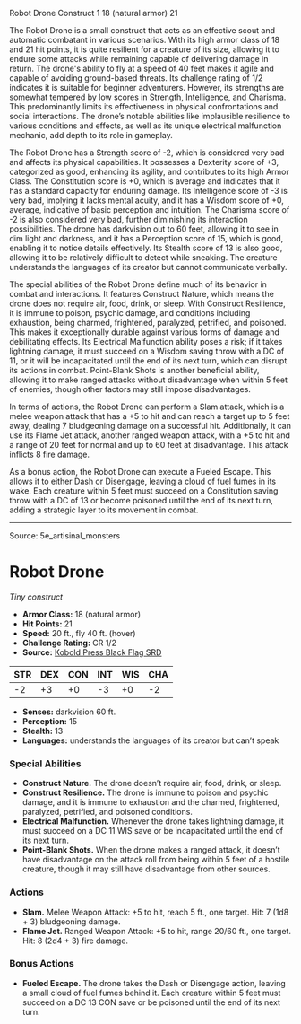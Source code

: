 <MonsterName/>Robot Drone</MonsterName>
<CreatureType/>Construct</CreatureType>
<CR/>1</CR>
<AC/>18 (natural armor)</AC>
<HP/>21</HP>
<summary>The Robot Drone is a small construct that acts as an effective scout and automatic combatant in various scenarios. With its high armor class of 18 and 21 hit points, it is quite resilient for a creature of its size, allowing it to endure some attacks while remaining capable of delivering damage in return. The drone's ability to fly at a speed of 40 feet makes it agile and capable of avoiding ground-based threats. Its challenge rating of 1/2 indicates it is suitable for beginner adventurers. However, its strengths are somewhat tempered by low scores in Strength, Intelligence, and Charisma. This predominantly limits its effectiveness in physical confrontations and social interactions. The drone’s notable abilities like implausible resilience to various conditions and effects, as well as its unique electrical malfunction mechanic, add depth to its role in gameplay.</summary>

<detail>

The Robot Drone has a Strength score of -2, which is considered very bad and affects its physical capabilities. It possesses a Dexterity score of +3, categorized as good, enhancing its agility, and contributes to its high Armor Class. The Constitution score is +0, which is average and indicates that it has a standard capacity for enduring damage. Its Intelligence score of -3 is very bad, implying it lacks mental acuity, and it has a Wisdom score of +0, average, indicative of basic perception and intuition. The Charisma score of -2 is also considered very bad, further diminishing its interaction possibilities. The drone has darkvision out to 60 feet, allowing it to see in dim light and darkness, and it has a Perception score of 15, which is good, enabling it to notice details effectively. Its Stealth score of 13 is also good, allowing it to be relatively difficult to detect while sneaking. The creature understands the languages of its creator but cannot communicate verbally.

The special abilities of the Robot Drone define much of its behavior in combat and interactions. It features Construct Nature, which means the drone does not require air, food, drink, or sleep. With Construct Resilience, it is immune to poison, psychic damage, and conditions including exhaustion, being charmed, frightened, paralyzed, petrified, and poisoned. This makes it exceptionally durable against various forms of damage and debilitating effects. Its Electrical Malfunction ability poses a risk; if it takes lightning damage, it must succeed on a Wisdom saving throw with a DC of 11, or it will be incapacitated until the end of its next turn, which can disrupt its actions in combat. Point-Blank Shots is another beneficial ability, allowing it to make ranged attacks without disadvantage when within 5 feet of enemies, though other factors may still impose disadvantages.

In terms of actions, the Robot Drone can perform a Slam attack, which is a melee weapon attack that has a +5 to hit and can reach a target up to 5 feet away, dealing 7 bludgeoning damage on a successful hit. Additionally, it can use its Flame Jet attack, another ranged weapon attack, with a +5 to hit and a range of 20 feet for normal and up to 60 feet at disadvantage. This attack inflicts 8 fire damage. 

As a bonus action, the Robot Drone can execute a Fueled Escape. This allows it to either Dash or Disengage, leaving a cloud of fuel fumes in its wake. Each creature within 5 feet must succeed on a Constitution saving throw with a DC of 13 or become poisoned until the end of its next turn, adding a strategic layer to its movement in combat.</detail>



---

Source: 5e_artisinal_monsters

# Robot Drone

*Tiny construct*

- **Armor Class:** 18 (natural armor)
- **Hit Points:** 21
- **Speed:** 20 ft., fly 40 ft. (hover)
- **Challenge Rating:** CR 1/2
- **Source:** [Kobold Press Black Flag SRD](https://koboldpress.com/black-flag-roleplaying/)

| STR | DEX | CON | INT | WIS | CHA |
| --- | --- | --- | --- | --- | --- |
| -2 | +3 | +0 | -3 | +0 | -2 |

- **Senses:** darkvision 60 ft.
- **Perception:** 15
- **Stealth:** 13
- **Languages:** understands the languages of its creator but can’t speak

### Special Abilities

- **Construct Nature.** The drone doesn’t require air, food, drink, or sleep.
- **Construct Resilience.** The drone is immune to poison and psychic damage, and it is immune to exhaustion and the charmed, frightened, paralyzed, petrified, and poisoned conditions.
- **Electrical Malfunction.** Whenever the drone takes lightning damage, it must succeed on a DC 11 WIS save or be incapacitated until the end of its next turn.
- **Point-Blank Shots.** When the drone makes a ranged attack, it doesn’t have disadvantage on the attack roll from being within 5 feet of a hostile creature, though it may still have disadvantage from other sources.

### Actions

- **Slam.** Melee Weapon Attack: +5 to hit, reach 5 ft., one target. Hit: 7 (1d8 + 3) bludgeoning damage.
- **Flame Jet.** Ranged Weapon Attack: +5 to hit, range 20/60 ft., one target. Hit: 8 (2d4 + 3) fire damage.

### Bonus Actions

- **Fueled Escape.** The drone takes the Dash or Disengage action, leaving a small cloud of fuel fumes behind it. Each creature within 5 feet must succeed on a DC 13 CON save or be poisoned until the end of its next turn.



